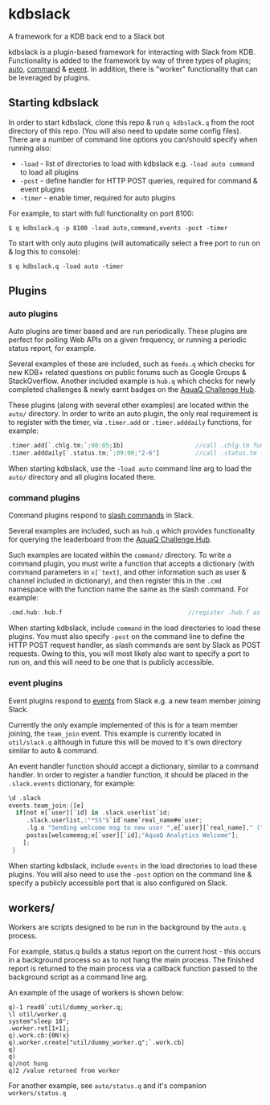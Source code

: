 # kdbslack
A framework for a KDB back end to a Slack bot

kdbslack is a plugin-based framework for interacting with Slack from KDB. Functionality is added to the framework by way of three types of plugins; [auto](#auto-plugins), [command](#command-plugins) & [event](#event-plugins). In addition, there is "worker" functionality that can be leveraged by plugins.

## Starting kdbslack

In order to start kdbslack, clone this repo & run `q kdbslack.q` from the root directory of this repo. (You will also need to update some config files). There are a number of command line options you can/should specify when running also:

* `-load` - list of directories to load with kdbslack e.g. `-load auto command` to load all plugins
* `-post` - define handler for HTTP POST queries, required for command & event plugins
* `-timer` - enable timer, required for auto plugins

For example, to start with full functionality on port 8100:

```
$ q kdbslack.q -p 8100 -load auto,command,events -post -timer
```

To start with only auto plugins (will automatically select a free port to run on & log this to console):

```
$ q kdbslack.q -load auto -timer
```

## Plugins

### auto plugins

Auto plugins are timer based and are run periodically. These plugins are perfect for polling Web APIs on a given frequency, or running a periodic status report, for example.

Several examples of these are included, such as `feeds.q` which checks for new KDB+ related questions on public forums such as Google Groups & StackOverflow. Another included example is `hub.q` which checks for newly completed challenges & newly earnt badges on the [AquaQ Challenge Hub](http://challenges.aquaq.co.uk/).

These plugins (along with several other examples) are located within the `auto/` directory. In order to write an auto plugin, the only real requirement is to register with the timer, via `.timer.add` or `.timer.adddaily` functions, for example:

```rust
.timer.add[`.chlg.tm;`;00:05;1b]                    //call .chlg.tm function with null arg every 5 mins, repeat
.timer.adddaily[`.status.tm;`;09:00;"2-6"]          //call .status.tm function with null arg at 9am, Monday-Friday (i.e. where date mod 7 is in 2-6)
```
When starting kdbslack, use the `-load auto` command line arg to load the `auto/` directory and all plugins located there.

### command plugins

Command plugins respond to [slash commands](https://api.slack.com/slash-commands) in Slack.

Several examples are included, such as `hub.q` which provides functionality for querying the leaderboard from the [AquaQ Challenge Hub](http://challenges.aquaq.co.uk/).

Such examples are located within the `command/` directory. To write a command plugin, you must write a function that accepts a dictionary (with command parameters in ``x[`text]``, and other information such as user & channel included in dictionary), and then register this in the `.cmd` namespace with the function name the same as the slash command. For example:

```rust
.cmd.hub:.hub.f                                   //register .hub.f as the handler function for the /hub command
```

When starting kdbslack, include `command` in the load directories to load these plugins. You must also specify `-post` on the command line to define the HTTP POST request handler, as slash commands are sent by Slack as POST requests. Owing to this, you will most likely also want to specify a port to run on, and this will need to be one that is publicly accessible.

### event plugins

Event plugins respond to [events](#https://api.slack.com/events-api) from Slack e.g. a new team member joining Slack.

Currently the only example implemented of this is for a team member joining, the `team_join` event. This example is currently located in `util/slack.q` although in future this will be moved to it's own directory similar to auto & command.

An event handler function should accept a dictionary, similar to a command handler. In order to register a handler function, it should be placed in the `.slack.events` dictionary, for example:

```rust
\d .slack
events.team_join:{[e]
  if[not e[`user][`id] in .slack.userlist`id;                                       //check if this is a dupe notification etc.
     .slack.userlist,:"*SS"$`id`name`real_name#e`user;                              //add to user list so we don't welcome them twice
     .lg.o "Sending welcome msg to new user ",e[`user][`real_name]," (",e[`user][`name],")";
     postas[welcomemsg;e[`user][`id];"AquaQ Analytics Welcome"];                    //send welcome message as DM (via slackbot conversation)
    ];
 }
 ```
 
 When starting kdbslack, include `events` in the load directories to load these plugins. You will also need to use the `-post` option on the command line & specify a publicly accessible port that is also configured on Slack.

## workers/

Workers are scripts designed to be run in the background by the `auto.q` process.

For example, status.q builds a status report on the current host - this occurs in a background 
process so as to not hang the main process. The finished report is returned to the main process
via a callback function passed to the background script as a command line arg.

An example of the usage of workers is shown below:

```
q)-1 read0`:util/dummy_worker.q;
\l util/worker.q
system"sleep 10";
.worker.ret[1+1];
q).work.cb:{0N!x}
q).worker.create["util/dummy_worker.q";`.work.cb]
q)
q)
q)/not hung
q)2 /value returned from worker
```

For another example, see `auto/status.q` and it's companion `workers/status.q`

